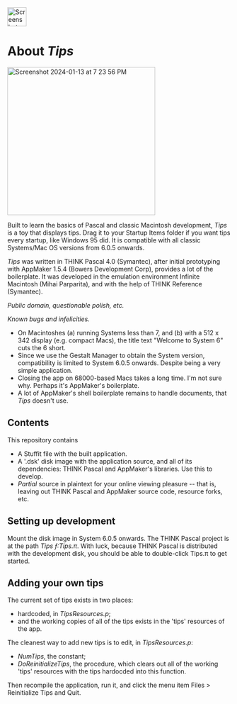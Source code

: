 
<img width="43" alt="Screenshot 2024-01-13 at 7 26 30 PM" src="https://github.com/rplacd/Tips/assets/147152/2d039133-3abb-4fb6-b7e3-26a0b6daff0a">

About *Tips*
============

<img width="334" alt="Screenshot 2024-01-13 at 7 23 56 PM" src="https://github.com/rplacd/Tips/assets/147152/7023e6c5-fedc-4c0e-8adc-cb15495579a4">

Built to learn the basics of Pascal and classic Macintosh development, *Tips* is a toy that displays tips. Drag it to your Startup Items folder if you want tips every startup, like Windows 95 did. It is compatible with all classic Systems/Mac OS versions from 6.0.5 onwards.

*Tips* was written in THINK Pascal 4.0 (Symantec), after initial prototyping with AppMaker 1.5.4 (Bowers Development Corp), provides a lot of the boilerplate. It was developed in the emulation environment Infinite Macintosh (Mihai Parparita), and with the help of THINK Reference (Symantec).

*Public domain, questionable polish, etc.*

*Known bugs and infelicities.*
  
- On Macintoshes (a) running Systems less than 7, and (b) with a 512 x 342 display (e.g. compact Macs), the title text "Welcome to System 6" cuts the 6 short.
- Since we use the Gestalt Manager to obtain the System version, compatibility is limited to System 6.0.5 onwards. Despite being a very simple application.
- Closing the app on 68000-based Macs takes a long time. I'm not sure why. Perhaps it's AppMaker's boilerplate.
- A lot of AppMaker's shell boilerplate remains to handle documents, that *Tips* doesn't use.

Contents
--------
This repository contains

- A Stuffit file with the built application.
- A '.dsk' disk image with the application source, and all of its dependencies: THINK Pascal and AppMaker's libraries. Use this to develop.
- *Partial* source in plaintext for your online viewing pleasure -- that is, leaving out THINK Pascal and AppMaker source code, resource forks, etc.

Setting up development
----------------------
Mount the disk image in System 6.0.5 onwards. The THINK Pascal project is at the path *Tips ƒ:Tips.π*. With luck, because THINK Pascal is distributed with the development disk, you should be able to double-click Tips.π to get started.

Adding your own tips
--------------------
The current set of tips exists in two places:

- hardcoded, in *TipsResources.p*;
- and the working copies of all of the tips exists in the 'tips' resources of the app.

The cleanest way to add new tips is to edit, in *TipsResources.p*:

- *NumTips*, the constant;
- *DoReinitializeTips*, the procedure, which clears out all of the working 'tips' resources with the tips hardocded into this function.

Then recompile the application, run it, and click the menu item Files > Reinitialize Tips and Quit.
